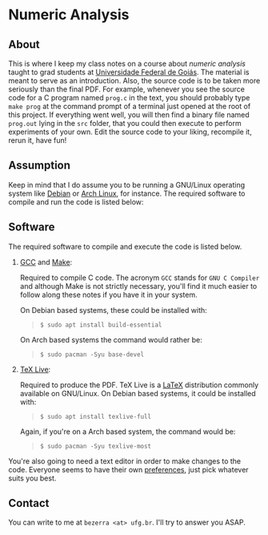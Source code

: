 Numeric Analysis
================

About
-----

This is where I keep my class notes on a course about *numeric analysis* taught
to grad students at [Universidade Federal de Goiás][]. The material is meant to
serve as an introduction. Also, the source code is to be taken more seriously
than the final PDF. For example, whenever you see the source code for a C
program named `prog.c` in the text, you should probably type `make prog` at the
command prompt of a terminal just opened at the root of this project. If
everything went well, you will then find a binary file named `prog.out` lying
in the `src` folder, that you could then execute to perform experiments of your
own. Edit the source code to your liking, recompile it, rerun it, have fun!

Assumption
----------

Keep in mind that I do assume you to be running a GNU/Linux operating system
like [Debian][] or [Arch Linux][], for instance. The required software to
compile and run the code is listed below:

Software
--------

The required software to compile and execute the code is listed below.

1. [GCC][] and [Make][]:

    Required to compile C code. The acronym `GCC` stands for `GNU C Compiler`
    and although Make is not strictly necessary, you'll find it much easier to 
    follow along these notes if you have it in your system.

    On Debian based systems, these could be installed with:

    > ```shell
    > $ sudo apt install build-essential
    > ```

    On Arch based systems the command would rather be:

    > ```shell
    > $ sudo pacman -Syu base-devel
    > ```

2. [TeX Live][]:

    Required to produce the PDF. TeX Live is a [LaTeX][] distribution commonly
    available on GNU/Linux. On Debian based systems, it could be installed
    with:

    > ```shell
    > $ sudo apt install texlive-full
    > ```

    Again, if you're on a Arch based system, the command would be:

    > ```shell
    > $ sudo pacman -Syu texlive-most
    > ```

You're also going to need a text editor in order to make changes to the code.
Everyone seems to have their own [preferences][], just pick whatever suits you
best.

Contact
-------

You can write to me at `bezerra <at> ufg.br`. I'll try to answer you ASAP.

[Universidade Federal de Goiás]: https://ufg.br/
[Debian]: https://debian.org/
[Arch Linux]: https://archlinux.org/
[TeX Live]: https://tug.org/texlive/
[LaTeX]: https://latex-project.org/
[GCC]: https://gcc.gnu.org/
[Make]: https://www.gnu.org/software/make/
[preferences]: https://en.wikipedia.org/wiki/Editor_war
